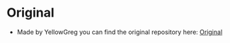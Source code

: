# Original 
- Made by YellowGreg you can find the original repository here: [Original](https://github.com/YellowGregs/BAD-API-Template)

